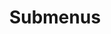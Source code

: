 ---
layout: page
title: Submenus
nav: false
nav_order: 6
dropdown: true
children: 
    - title: Publications
      permalink: /publications/
    - title: divider
    - title: Projects
      permalink: /projects/
---